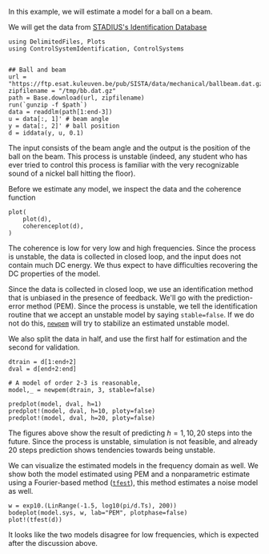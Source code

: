 In this example, we will estimate a model for a ball on a beam. 

We will get the data from [STADIUS's Identification Database](https://homes.esat.kuleuven.be/~smc/daisy/daisydata.html)

```@example ballbeam
using DelimitedFiles, Plots
using ControlSystemIdentification, ControlSystems


## Ball and beam
url = "https://ftp.esat.kuleuven.be/pub/SISTA/data/mechanical/ballbeam.dat.gz"
zipfilename = "/tmp/bb.dat.gz"
path = Base.download(url, zipfilename)
run(`gunzip -f $path`)
data = readdlm(path[1:end-3])
u = data[:, 1]' # beam angle
y = data[:, 2]' # ball position
d = iddata(y, u, 0.1)
```
The input consists of the beam angle and the output is the position of the ball on the beam. This process is unstable (indeed, any student who has ever tried to control this process is familiar with the very recognizable sound of a nickel ball hitting the floor).

Before we estimate any model, we inspect the data and the coherence function
```@example ballbeam
plot(
    plot(d),
    coherenceplot(d),
)
```
The coherence is low for very low and high frequencies. Since the process is unstable, the data is collected in closed loop, and the input does not contain much DC energy. We thus expect to have difficulties recovering the DC properties of the model.

Since the data is collected in closed loop, we use an identification method that is unbiased in the presence of feedback. We'll go with the prediction-error method (PEM).
Since the process is unstable, we tell the identification routine that we accept an unstable model by saying `stable=false`. If we do not do this, [`newpem`](@ref) will try to stabilize an estimated unstable model. 

We also split the data in half, and use the first half for estimation and the second for validation.
```@example ballbeam
dtrain = d[1:end÷2]
dval = d[end÷2:end]

# A model of order 2-3 is reasonable, 
model,_ = newpem(dtrain, 3, stable=false)

predplot(model, dval, h=1)
predplot!(model, dval, h=10, ploty=false)
predplot!(model, dval, h=20, ploty=false)
```
The figures above show the result of predicting $h={1, 10, 20}$ steps into the future. Since the process is unstable, simulation is not feasible, and already 20 steps prediction shows tendencies towards being unstable.

We can visualize the estimated models in the frequency domain as well. We show both the model estimated using PEM and a nonparametric estimate using a Fourier-based method ([`tfest`](@ref)), this method estimates a noise model as well.

```@example ballbeam
w = exp10.(LinRange(-1.5, log10(pi/d.Ts), 200))
bodeplot(model.sys, w, lab="PEM", plotphase=false)
plot!(tfest(d))
```
It looks like the two models disagree for low frequencies, which is expected after the discussion above.
